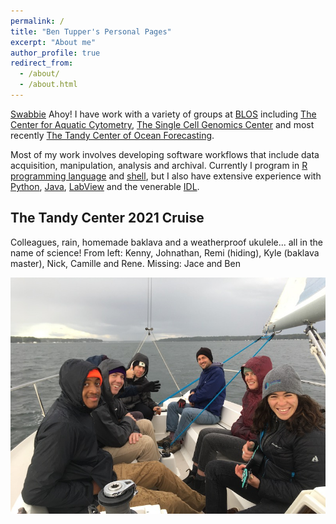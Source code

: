 ```yaml
---
permalink: /
title: "Ben Tupper's Personal Pages"
excerpt: "About me"
author_profile: true
redirect_from: 
  - /about/
  - /about.html
---
```


[Swabbie](images/Swabbie.jpeg) Ahoy! I have work with a variety of groups at [BLOS](https://www.bigelow.org/) including [The Center for Aquatic Cytometry](https://www.bigelow.org/services/fac/), [The Single Cell Genomics Center](https://scgc.bigelow.org/) and most recently [The Tandy Center of Ocean Forecasting](https://www.bigelow.org/services/ocean-forecasting/).

Most of my work involves developing software workflows that include data acquisition, manipulation, analysis and archival. Currently I program in [R programming language](https://www.r-project.org/) and [shell](https://www.learnshell.org/), but I also have extensive experience with [Python](https://www.python.org/), [Java](https://www.java.com/en/), [LabView](https://www.ni.com/en-us/shop/labview.html) and the venerable [IDL](https://www.l3harrisgeospatial.com/Software-Technology/IDL).

## The Tandy Center 2021 Cruise

Colleagues, rain, homemade baklava and a weatherproof ukulele... all in the name of science! From left: Kenny, Johnathan, Remi (hiding), Kyle (baklava master), Nick, Camille and Rene.  Missing: Jace and Ben

![TCOF](images/TCOF-cruise-2021.jpeg)